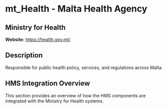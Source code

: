 # mt_Health - Malta Health Agency

## Ministry for Health

**Website:** https://health.gov.mt/

## Description

Responsible for public health policy, services, and regulations across Malta.

## HMS Integration Overview

This section provides an overview of how the HMS components are integrated with the Ministry for Health systems.
